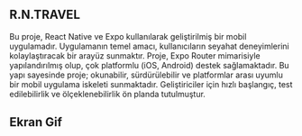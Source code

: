 ## R.N.TRAVEL

Bu proje, React Native ve Expo kullanılarak geliştirilmiş bir mobil uygulamadır. Uygulamanın temel amacı, kullanıcıların seyahat deneyimlerini kolaylaştıracak bir arayüz sunmaktır. Proje, Expo Router mimarisiyle yapılandırılmış olup, çok platformlu (iOS, Android) destek sağlamaktadır.
Bu yapı sayesinde proje; okunabilir, sürdürülebilir ve platformlar arası uyumlu bir mobil uygulama iskeleti sunmaktadır. Geliştiriciler için hızlı başlangıç, test edilebilirlik ve ölçeklenebilirlik ön planda tutulmuştur.

## Ekran Gif
